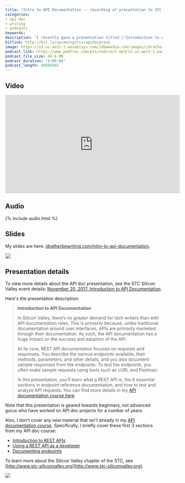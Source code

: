 ```yaml
---
title: "Intro to API Documentation -- recording of presentation to STC Silicon Valley chapter on 11/20/2017"
categories:
- api-doc
- writing
- podcasts
keywords:
description: "I recently gave a presentation titled \"Introduction to API Documentation\" to the STC Silicon Valley chapter in Santa Clara, California. The video recording and audio are available here."
bitlink: http://bit.ly/upcomingstcsvapidocpreso
image: https://s3.us-west-1.wasabisys.com/idbwmedia.com/images/idratherbewritinglogo.png
podcast_link: https://www.podtrac.com/pts/redirect.mp3/s3.us-west-1.wasabisys.com/idbwmedia.com/podcasts/stcsv-introtoapidocs.mp3
podcast_file_size: 49.6 MB
podcast_duration: "1:05:04"
podcast_length: 49595665
---
```


## Video

<iframe width="560" height="315" src="https://www.youtube.com/embed/NawxzLB4aro" frameborder="0" allowfullscreen></iframe>

## Audio

{% include audio.html %}

## Slides

My slides are here: [idratherbewriting.com/intro-to-api-documentation](https://idratherbewriting.com/intro-to-api-documentation/index.html).

<a href="https://idratherbewriting.com/intro-to-api-documentation/index.html"><img src="https://s3.us-west-1.wasabisys.com/idbwmedia.com/images/stcsv-intro-api-doc.png" style="border: 1px solid #dedede"/></a>

## Presentation details

To view more details about the API doc presentation, see the STC Silicon Valley event details: [November 20, 2017: Introduction to API Documentation](http://www.stc-siliconvalley.org/2017/11/06/november-20-2017-introduction-to-api-documentation/).

Here's the presentation description:

> **Introduction to API Documentation**
>
> In Silicon Valley, there’s no greater demand for tech writers than with API documentation roles. This is primarily because, unlike traditional documentation around user interfaces, APIs are primarily marketed through their documentation. As such, the API documentation has a huge impact on the success and adoption of the API.
>
> At its core, REST API documentation focuses on requests and responses. You describe the various endpoints available, their methods, parameters, and other details, and you also document sample responses from the endpoints. To test the endpoints, you often make sample requests using tools such as cURL and Postman.
>
> In this presentation, you’ll learn what a REST API is, the 8 essential sections in endpoint reference documentation, and how to test and analyze API requests. You can find more details in my [API documentation course here](https://idratherbewriting.com/learnapidoc/).

Note that this presentation is geared towards beginners, not advanced gurus who have worked on API doc projects for a number of years.

Also, I don't cover any new material that isn't already in my [API documentation course](https://idratherbewriting.com/learnapidoc/). Specifically, I briefly cover these first 3 sections from my API doc course:

* [Introduction to REST APIs](https://idratherbewriting.com/learnapidoc/docapis_introtoapis.html)
* [Using a REST API as a developer](https://idratherbewriting.com/learnapidoc/likeadeveloper.html)
* [Documenting endpoints](https://idratherbewriting.com/learnapidoc/docendpoints.html)

To learn more about the Silicon Valley chapter of the STC, see [http://www.stc-siliconvalley.org](http://www.stc-siliconvalley.org).

<a href="http://www.stc-siliconvalley.org/2017/11/06/november-20-2017-introduction-to-api-documentation/"><img src="https://s3.us-west-1.wasabisys.com/idbwmedia.com/images/stcsvscreenshot22.png"/></a>




